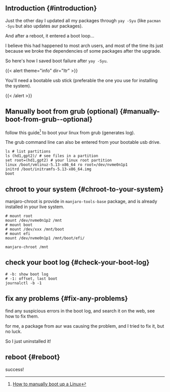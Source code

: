 
## Introduction {#introduction}

Just the other day I updated all my packages through `yay -Syu` (like `pacman -Syu` but also updates aur packages).

And after a reboot, it entered a boot loop...

I believe this had happened to most arch users, and most of the time its just because we broke the dependencies of some packages after the upgrade.

So here's how I saved boot failure after `yay -Syu`.

{{< alert theme="info" dir="ltr" >}}

You'll need a bootable usb stick (preferable the one you use for installing the system).

{{< /alert >}}


## Manually boot from grub (optional) {#manually-boot-from-grub--optional}

follow this guide[^fn:1] to boot your linux from grub (generates log).

The grub command line can also be entered from your bootable usb drive.

```shell
ls # list partitions
ls (hd1,gpt2)/ # see files in a partition
set root=(hd1,gpt2) # your linux root partition
linux /boot/vmlinuz-5.13-x86_64 ro root=/dev/nvme0n1p1
initrd /boot/initramfs-5.13-x86_64.img
boot
```


## chroot to your system {#chroot-to-your-system}

manjaro-chroot is provide in `manjaro-tools-base` package, and is already installed in your live system.

```shell
# mount root
mount /dev/nvme0n1p2 /mnt
# mount boot
# mount /dev/xxx /mnt/boot
# mount efi
mount /dev/nvme0n1p1 /mnt/boot/efi/

manjaro-chroot /mnt
```


## check your boot log {#check-your-boot-log}

```shell
# -b: show boot log
# -1: offset, last boot
journalctl -b -1
```


## fix any problems {#fix-any-problems}

find any suspicious errors in the boot log, and search it on the web, see how to fix them.

for me, a package from aur was causing the problem, and I tried to fix it, but no luck.

So I just uninstalled it!


## reboot {#reboot}

success!

[^fn:1]: [How to manually boot up a Linux](https://forums.justlinux.com/showthread.php?150600-How-to-manually-boot-up-a-Linux)